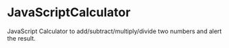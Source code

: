 # JavaScriptCalculator

JavaScript Calculator to add/subtract/multiply/divide two numbers and alert the result. 
